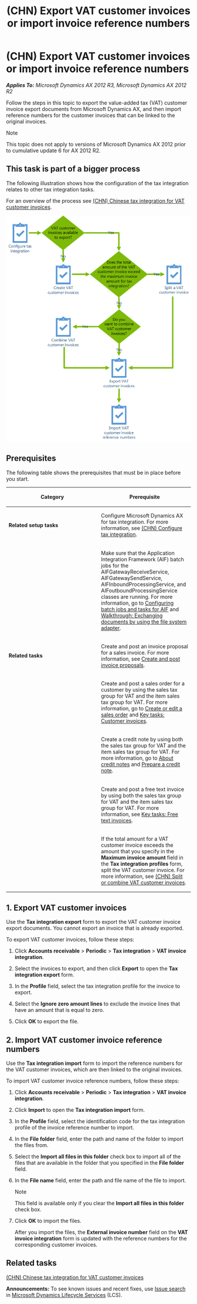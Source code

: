 ﻿---
title: (CHN) Export VAT customer invoices or import invoice reference numbers
TOCTitle: (CHN) Export VAT customer invoices or import invoice reference numbers
ms:assetid: 826294d5-b102-4e51-9af2-608fd53b221e
ms:mtpsurl: https://technet.microsoft.com/en-us/library/Dn304994(v=AX.60)
ms:contentKeyID: 54900002
ms.date: 04/18/2014
mtps_version: v=AX.60
f1_keywords:
- import
- export
- customer invoices
- China
- CHN
- CN - 00015
- Forms.TaxIntgrExportDocument_CN
- reference numbers
- VAT customer invoices
- MsDynAx060.Forms.TaxIntgrExportDocument_CN
---

# (CHN) Export VAT customer invoices or import invoice reference numbers 


_**Applies To:** Microsoft Dynamics AX 2012 R3, Microsoft Dynamics AX 2012 R2_

Follow the steps in this topic to export the value-added tax (VAT) customer invoice export documents from Microsoft Dynamics AX, and then import reference numbers for the customer invoices that can be linked to the original invoices.


> [!NOTE]
> <P>This topic does not apply to versions of Microsoft Dynamics AX 2012 prior to cumulative update 6 for AX 2012 R2.</P>



## This task is part of a bigger process

The following illustration shows how the configuration of the tax integration relates to other tax integration tasks.

For an overview of the process see [(CHN) Chinese tax integration for VAT customer invoices](chn-chinese-tax-integration-for-vat-customer-invoices.md).

![Chinese tax integration for VAT customer invoices](images/Dn304990.ChinaTaxIntegration(AX.60).gif "Chinese tax integration for VAT customer invoices")

## Prerequisites

The following table shows the prerequisites that must be in place before you start.

<table>
<colgroup>
<col style="width: 50%" />
<col style="width: 50%" />
</colgroup>
<thead>
<tr class="header">
<th><p>Category</p></th>
<th><p>Prerequisite</p></th>
</tr>
</thead>
<tbody>
<tr class="odd">
<td><p><strong>Related setup tasks</strong></p></td>
<td><p>Configure Microsoft Dynamics AX for tax integration. For more information, see <a href="chn-configure-tax-integration.md">(CHN) Configure tax integration</a>.</p></td>
</tr>
<tr class="even">
<td><p></p></td>
<td><p>Make sure that the Application Integration Framework (AIF) batch jobs for the AIFGatewayReceiveService, AIFGatewaySendService, AIFInboundProcessingService, and AIFoutboundProcessingService classes are running. For more information, go to <a href="configuring-batch-jobs-and-tasks-for-aif.md">Configuring batch jobs and tasks for AIF</a> and <a href="walkthrough-exchanging-documents-by-using-the-file-system-adapter.md">Walkthrough: Exchanging documents by using the file system adapter</a>.</p></td>
</tr>
<tr class="odd">
<td><p><strong>Related tasks</strong></p></td>
<td><p>Create and post an invoice proposal for a sales invoice. For more information, see <a href="create-and-post-invoice-proposals.md">Create and post invoice proposals</a>.</p></td>
</tr>
<tr class="even">
<td><p></p></td>
<td><p>Create and post a sales order for a customer by using the sales tax group for VAT and the item sales tax group for VAT. For more information, go to <a href="create-or-edit-a-sales-order.md">Create or edit a sales order</a> and <a href="key-tasks-customer-invoices.md">Key tasks: Customer invoices</a>.</p></td>
</tr>
<tr class="odd">
<td><p></p></td>
<td><p>Create a credit note by using both the sales tax group for VAT and the item sales tax group for VAT. For more information, go to <a href="about-credit-notes.md">About credit notes</a> and <a href="prepare-a-credit-note.md">Prepare a credit note</a>.</p></td>
</tr>
<tr class="even">
<td><p></p></td>
<td><p>Create and post a free text invoice by using both the sales tax group for VAT and the item sales tax group for VAT. For more information, see <a href="key-tasks-free-text-invoices.md">Key tasks: Free text invoices</a>.</p></td>
</tr>
<tr class="odd">
<td><p></p></td>
<td><p>If the total amount for a VAT customer invoice exceeds the amount that you specify in the <strong>Maximum invoice amount</strong> field in the <strong>Tax integration profiles</strong> form, split the VAT customer invoice. For more information, see <a href="chn-split-or-combine-vat-customer-invoices.md">(CHN) Split or combine VAT customer invoices</a>.</p></td>
</tr>
</tbody>
</table>


## 1\. Export VAT customer invoices

Use the **Tax integration export** form to export the VAT customer invoice export documents. You cannot export an invoice that is already exported.

To export VAT customer invoices, follow these steps:

1.  Click **Accounts receivable** \> **Periodic** \> **Tax integration** \> **VAT invoice integration**.

2.  Select the invoices to export, and then click **Export** to open the **Tax integration export** form.

3.  In the **Profile** field, select the tax integration profile for the invoice to export.

4.  Select the **Ignore zero amount lines** to exclude the invoice lines that have an amount that is equal to zero.

5.  Click **OK** to export the file.

## 2\. Import VAT customer invoice reference numbers

Use the **Tax integration import** form to import the reference numbers for the VAT customer invoices, which are then linked to the original invoices.

To import VAT customer invoice reference numbers, follow these steps:

1.  Click **Accounts receivable** \> **Periodic** \> **Tax integration** \> **VAT invoice integration**.

2.  Click **Import** to open the **Tax integration import** form.

3.  In the **Profile** field, select the identification code for the tax integration profile of the invoice reference number to import.

4.  In the **File folder** field, enter the path and name of the folder to import the files from.

5.  Select the **Import all files in this folder** check box to import all of the files that are available in the folder that you specified in the **File folder** field.

6.  In the **File name** field, enter the path and file name of the file to import.
    

    > [!NOTE]
    > <P>This field is available only if you clear the <STRONG>Import all files in this folder</STRONG> check box.</P>



7.  Click **OK** to import the files.
    
    After you import the files, the **External invoice number** field on the **VAT invoice integration** form is updated with the reference numbers for the corresponding customer invoices.

## Related tasks

[(CHN) Chinese tax integration for VAT customer invoices](chn-chinese-tax-integration-for-vat-customer-invoices.md)

  
**Announcements:** To see known issues and recent fixes, use [Issue search](http://go.microsoft.com/fwlink/?linkid=389258) in [Microsoft Dynamics Lifecycle Services](http://go.microsoft.com/fwlink/?linkid=306505) (LCS).

